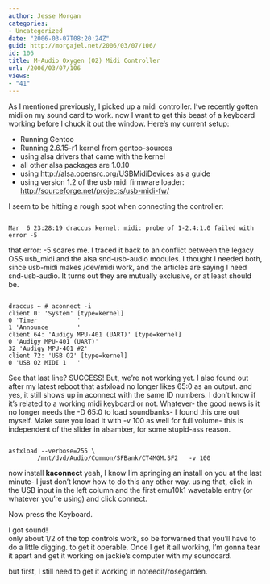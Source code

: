 ```yaml
---
author: Jesse Morgan
categories:
- Uncategorized
date: "2006-03-07T08:20:24Z"
guid: http://morgajel.net/2006/03/07/106/
id: 106
title: M-Audio Oxygen (O2) Midi Controller
url: /2006/03/07/106
views:
- "41"
---
```


As I mentioned previously, I picked up a midi controller. I’ve recently gotten midi on my sound card to work. now I want to get this beast of a keyboard working before I chuck it out the window. Here’s my current setup:

- Running Gentoo
- Running 2.6.15-r1 kernel from gentoo-sources
- using alsa drivers that came with the kernel
- all other alsa packages are 1.0.10
- using http://alsa.opensrc.org/USBMidiDevices as a guide
- using version 1.2 of the usb midi firmware loader: http://sourceforge.net/projects/usb-midi-fw/

I seem to be hitting a rough spot when connecting the controller:

```

Mar  6 23:28:19 draccus kernel: midi: probe of 1-2.4:1.0 failed with error -5
```

that error: -5 scares me. I traced it back to an conflict between the legacy OSS usb\_midi and the alsa snd-usb-audio modules. I thought I needed both, since usb-midi makes /dev/midi work, and the articles are saying I need snd-usb-audio. It turns out they are mutually exclusive, or at least should be.

```

draccus ~ # aconnect -i
client 0: 'System' [type=kernel]
0 'Timer           '
1 'Announce        '
client 64: 'Audigy MPU-401 (UART)' [type=kernel]
0 'Audigy MPU-401 (UART)'
32 'Audigy MPU-401 #2'
client 72: 'USB O2' [type=kernel]
0 'USB O2 MIDI 1   '
```

See that last line? SUCCESS! But, we’re not working yet. I also found out after my latest reboot that asfxload no longer likes 65:0 as an output. and yes, it still shows up in aconnect with the same ID numbers. I don’t know if it’s related to a working midi keyboard or not. Whatever- the good news is it no longer needs the -D 65:0 to load soundbanks- I found this one out myself. Make sure you load it with -v 100 as well for full volume- this is independent of the slider in alsamixer, for some stupid-ass reason.

```

asfxload --verbose=255 \ 
        /mnt/dvd/Audio/Common/SFBank/CT4MGM.SF2   -v 100

```

now install **kaconnect** yeah, I know I’m springing an install on you at the last minute- I just don’t know how to do this any other way. using that, click in the USB input in the left column and the first emu10k1 wavetable entry (or whatever you’re using) and click connect.

Now press the Keyboard.

I got sound!  
only about 1/2 of the top controls work, so be forwarned that you’ll have to do a little digging. to get it operable. Once I get it all working, I’m gonna tear it apart and get it working on jackie’s computer with my soundcard.

but first, I still need to get it working in noteedit/rosegarden.